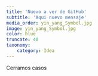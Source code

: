 ```yaml
---
title: 'Nuevo a ver de GitHub'
subtitle: 'Aqui nuevo mensaje'
media_order: yin_yang_Symbol.jpg
image: yin_yang_Symbol.jpg
color: blue
truncate: 40
taxonomy:
    category: Idea
---
```


Cerramos casos